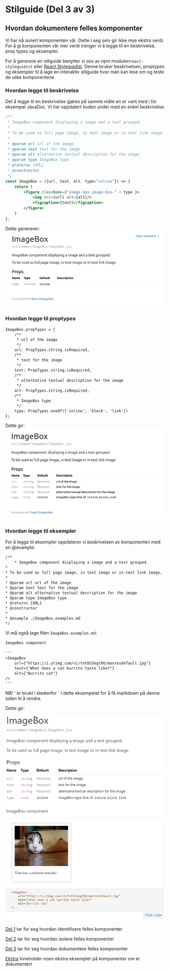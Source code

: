 # Stilguide (Del 3 av 3)


## Hvordan dokumentere felles komponenter
Vi har nå isolert komponenten vår. Dette i seg selv gir ikke mye ekstra verdi. For å gi komponenten vår mer verdi
trenger vi å legge til en beskrivelse, prop types og eksempler.

For å generere en stilguide benytter vi oss av npm modulen```react-styleguidist``` eller [React Styleguidist][5]. Denne bruker beskrivelsen, proptypes og eksempler til å lage en interaktiv stilguide hvor man kan lese om og teste de ulike komponentene.

### Hvordan legge til beskrivelse
Det å legge til en beskrivelse gjøres på samme måte en er vant med i for eksempel JavaDoc.
Vi har oppdatert koden under med en enkel beskrivelse.

```jsx
/**
 * ImageBox component displaying a image and a text grouped.
 *
 * To be used as full page image, in text image or in-text link image.
 *
 * @param url url of the image
 * @param text text for the image
 * @param alt alternative textual description for the image
 * @param type ImageBox type
 * @returns {XML}
 * @constructor
 */
const ImageBox = ({url, text, alt, type="inline"}) => {
    return (
        <figure className={"image-box image-box-" + type }>
            <img src={url} alt={alt}/>
            <figcaption>{text}</figcaption>
        </figure>
    )
};
```

Dette genererer:<br />
![ImageBox styleguide][style-guide-w-description]


### Hvordan legge til proptypes

```
ImageBox.propTypes = {
    /**
     * url of the image
     */
    url: PropTypes.string.isRequired,
    /**
     * text for the image
     */
    text: PropTypes.string.isRequired,
    /**
     * alternative textual description for the image
     */
    alt: PropTypes.string.isRequired,
    /**
     * ImageBox type
     */
    type: PropTypes.oneOf(['inline', 'block', 'link'])
};
```

Dette gir:<br />
![ImageBox styleguide width proptypes][style-guide-w-proptypes]


### Hvordan legge til eksempler

For å legge til eksempler oppdaterer vi beskrivelsen av komponenten med en @example:

```
/**
    * ImageBox component displaying a image and a text grouped.
*
* To be used as full page image, in text image or in-text link image.
*
* @param url url of the image
* @param text text for the image
* @param alt alternative textual description for the image
* @param type ImageBox type
* @returns {XML}
* @constructor
*
* @example ./ImageBox.examples.md
*/
```

Vi må også lage filen ```ImageBox.examples.md```:

```
ImageBox component

'''
<ImageBox
    url={"https://i.ytimg.com/vi/tntOCGkgt98/maxresdefault.jpg"}
    text={"What does a cat burrito taste like?"}
    alt={"Burrito cat"}
/>
'''
```

NB! ' er brukt i stedenfor ` i dette eksempelet for å få markdown på denne siden til å rendre.

Dette gir:

![ImageBox styleguide with exampels][style-guide-w-examples]


[Del 1][1] tar for seg hvordan identifisere felles komponenter

[Del 2][2] tar for seg hvordan isolere felles komponenter

[Del 3][3] tar for seg hvordan dokumentere felles komponenter

[Ekstra][4] Inneholder noen ekstra eksempler på komponenter om er dokumentert

[style-guide-w-examples]: ./img/style-guide-w-examples.png

[1]: https://github.com/DagF/it2810-tutorial/blob/1-identify/README.md
[2]: https://github.com/DagF/it2810-tutorial/blob/2-extract/README.md
[3]: https://github.com/DagF/it2810-tutorial/blob/3-document/README.md
[4]: https://github.com/DagF/it2810-tutorial/blob/4-examples/README.md

[5]: https://github.com/styleguidist/react-styleguidist

[style-guide-w-description]: ./img/style-guide-w-description.png
[style-guide-w-proptypes]: ./img/style-guide-w-proptypes.png
[style-guide-w-examples]: ./img/style-guide-w-examples.png
